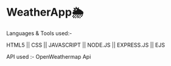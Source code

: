 # WeatherApp🌦

Languages & Tools used:-

HTML5 || CSS || JAVASCRIPT || NODE.JS || EXPRESS.JS || EJS

API used :- OpenWeathermap Api
